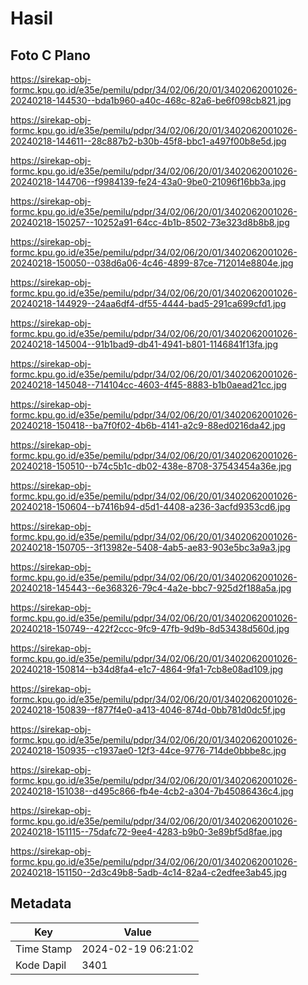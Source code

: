 # Hasil

## Foto C Plano

https://sirekap-obj-formc.kpu.go.id/e35e/pemilu/pdpr/34/02/06/20/01/3402062001026-20240218-144530--bda1b960-a40c-468c-82a6-be6f098cb821.jpg

https://sirekap-obj-formc.kpu.go.id/e35e/pemilu/pdpr/34/02/06/20/01/3402062001026-20240218-144611--28c887b2-b30b-45f8-bbc1-a497f00b8e5d.jpg

https://sirekap-obj-formc.kpu.go.id/e35e/pemilu/pdpr/34/02/06/20/01/3402062001026-20240218-144706--f9984139-fe24-43a0-9be0-21096f16bb3a.jpg

https://sirekap-obj-formc.kpu.go.id/e35e/pemilu/pdpr/34/02/06/20/01/3402062001026-20240218-150257--10252a91-64cc-4b1b-8502-73e323d8b8b8.jpg

https://sirekap-obj-formc.kpu.go.id/e35e/pemilu/pdpr/34/02/06/20/01/3402062001026-20240218-150050--038d6a06-4c46-4899-87ce-712014e8804e.jpg

https://sirekap-obj-formc.kpu.go.id/e35e/pemilu/pdpr/34/02/06/20/01/3402062001026-20240218-144929--24aa6df4-df55-4444-bad5-291ca699cfd1.jpg

https://sirekap-obj-formc.kpu.go.id/e35e/pemilu/pdpr/34/02/06/20/01/3402062001026-20240218-145004--91b1bad9-db41-4941-b801-1146841f13fa.jpg

https://sirekap-obj-formc.kpu.go.id/e35e/pemilu/pdpr/34/02/06/20/01/3402062001026-20240218-145048--714104cc-4603-4f45-8883-b1b0aead21cc.jpg

https://sirekap-obj-formc.kpu.go.id/e35e/pemilu/pdpr/34/02/06/20/01/3402062001026-20240218-150418--ba7f0f02-4b6b-4141-a2c9-88ed0216da42.jpg

https://sirekap-obj-formc.kpu.go.id/e35e/pemilu/pdpr/34/02/06/20/01/3402062001026-20240218-150510--b74c5b1c-db02-438e-8708-37543454a36e.jpg

https://sirekap-obj-formc.kpu.go.id/e35e/pemilu/pdpr/34/02/06/20/01/3402062001026-20240218-150604--b7416b94-d5d1-4408-a236-3acfd9353cd6.jpg

https://sirekap-obj-formc.kpu.go.id/e35e/pemilu/pdpr/34/02/06/20/01/3402062001026-20240218-150705--3f13982e-5408-4ab5-ae83-903e5bc3a9a3.jpg

https://sirekap-obj-formc.kpu.go.id/e35e/pemilu/pdpr/34/02/06/20/01/3402062001026-20240218-145443--6e368326-79c4-4a2e-bbc7-925d2f188a5a.jpg

https://sirekap-obj-formc.kpu.go.id/e35e/pemilu/pdpr/34/02/06/20/01/3402062001026-20240218-150749--422f2ccc-9fc9-47fb-9d9b-8d53438d560d.jpg

https://sirekap-obj-formc.kpu.go.id/e35e/pemilu/pdpr/34/02/06/20/01/3402062001026-20240218-150814--b34d8fa4-e1c7-4864-9fa1-7cb8e08ad109.jpg

https://sirekap-obj-formc.kpu.go.id/e35e/pemilu/pdpr/34/02/06/20/01/3402062001026-20240218-150839--f877f4e0-a413-4046-874d-0bb781d0dc5f.jpg

https://sirekap-obj-formc.kpu.go.id/e35e/pemilu/pdpr/34/02/06/20/01/3402062001026-20240218-150935--c1937ae0-12f3-44ce-9776-714de0bbbe8c.jpg

https://sirekap-obj-formc.kpu.go.id/e35e/pemilu/pdpr/34/02/06/20/01/3402062001026-20240218-151038--d495c866-fb4e-4cb2-a304-7b45086436c4.jpg

https://sirekap-obj-formc.kpu.go.id/e35e/pemilu/pdpr/34/02/06/20/01/3402062001026-20240218-151115--75dafc72-9ee4-4283-b9b0-3e89bf5d8fae.jpg

https://sirekap-obj-formc.kpu.go.id/e35e/pemilu/pdpr/34/02/06/20/01/3402062001026-20240218-151150--2d3c49b8-5adb-4c14-82a4-c2edfee3ab45.jpg


## Metadata

| Key        | Value               |
| ---------- | ------------------- |
| Time Stamp | 2024-02-19 06:21:02 |
| Kode Dapil | 3401                |



